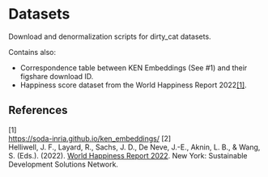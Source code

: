# Datasets
Download and denormalization scripts for dirty_cat datasets.

Contains also:
- Correspondence table between KEN Embeddings (See #1) and their figshare download ID.
- Happiness score dataset from the World Happiness Report 2022[[1]](#2).

## References
<a id="1">[1]</a>  
https://soda-inria.github.io/ken_embeddings/
<a id="2">[2]</a>  
Helliwell, J. F., Layard, R., Sachs, J. D., De Neve, J.-E., Aknin, L. B., & Wang, S. (Eds.). (2022). 
[World Happiness Report 2022](https://worldhappiness.report/ed/2022/). New York: Sustainable Development Solutions Network.